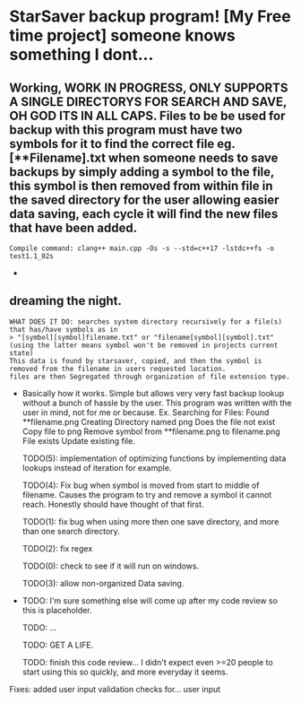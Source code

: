 # StarSaver backup program! [My Free time project] someone knows something I dont... 
Working, WORK IN PROGRESS, ONLY SUPPORTS A SINGLE DIRECTORYS FOR SEARCH AND SAVE, OH GOD ITS IN ALL CAPS. 
Files to be be used for backup with this program must have two symbols for it to find the correct file eg. [**Filename].txt
when someone needs to save backups by simply adding a symbol to the file, this symbol is then removed from within file in the saved directory
for the user allowing easier data saving, each cycle it will find the new files that have been added. 
-
    Compile command: clang++ main.cpp -Os -s --std=c++17 -lstdc++fs -o test1.1_02s
-
dreaming the night. 
 - 
    WHAT DOES IT DO: searches system directory recursively for a file(s) that has/have symbols as in
    > "[symbol][symbol]filename.txt" or "filename[symbol][symbol].txt" 
    (using the latter means symbol won't be removed in projects current state)
    This data is found by starsaver, copied, and then the symbol is removed from the filename in users requested location. 
    files are then Segregated through organization of file extension type. 
 -   
     Basically how it works. Simple but allows very very fast backup lookup without a bunch of hassle by the user. 
     This program was written with the user in mind, not for me or because.
     Ex.
        Searching for Files:
        Found **filename.png
        Creating Directory named png
        Does the file not exist
        Copy file to png
        Remove symbol from **filename.png to filename.png 
        File exists
        Update existing file. 

    TODO(5): implementation of optimizing functions by implementing data lookups instead of iteration for example.

    TODO(4): Fix bug when symbol is moved from start to middle of filename.
          Causes the program to try and remove a symbol it cannot reach.
          Honestly should have thought of that first. 

    TODO(1): fix bug when using more then one save directory, and more than one search directory. 
 
    TODO(2): fix regex

    TODO(0): check to see if it will run on windows. 

    TODO(3): allow non-organized Data saving. 
-    
    TODO: I'm sure something else will come up after my code review so this is placeholder. 

    TODO: ...

    TODO: GET A LIFE.

    TODO: finish this code review... I didn't expect even >=20 people to start using this so quickly, and more everyday it seems. 

Fixes: added user input validation checks for... user input

